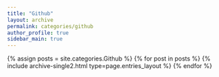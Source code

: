 ```yaml
---
title: "Github"
layout: archive
permalink: categories/github
author_profile: true
sidebar_main: true
---
```



{% assign posts = site.categories.Github %}
{% for post in posts %} {% include archive-single2.html type=page.entries_layout %} {% endfor %}
